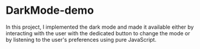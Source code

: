 # DarkMode-demo

 In this project, I implemented the dark mode and made it available either by interacting with the user with the dedicated button to change the mode or by listening to the user's preferences using pure JavaScript.

